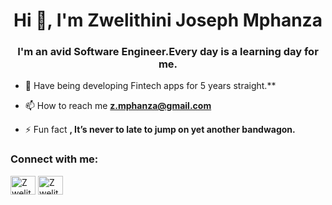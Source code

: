 <h1 align="center">Hi 👋, I'm Zwelithini Joseph Mphanza</h1>
<h3 align="center">I'm an avid Software Engineer.Every day is a learning day for me.</h3>

- 🌱 Have being developing Fintech apps for 5 years straight.**

- 📫 How to reach me **z.mphanza@gmail.com**

- ⚡ Fun fact **, It’s never to late to jump on yet another bandwagon.**

<h3 align="left">Connect with me:</h3>
<p align="left">
<a href="https://twitter.com/ZMphanza" target="blank"><img align="center" src="https://raw.githubusercontent.com/rahuldkjain/github-profile-readme-generator/master/src/images/icons/Social/twitter.svg" alt="Zwelithini Mphanza" height="30" width="40" /></a>
<a href="https://www.linkedin.com/in/zwelithini-joseph-mphanza-92668887" target="blank"><img align="center" src="https://raw.githubusercontent.com/rahuldkjain/github-profile-readme-generator/master/src/images/icons/Social/linked-in-alt.svg" alt="Zwelithini Mphanza" height="30" width="40" /></a>
</p>
